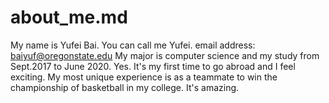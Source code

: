 # about_me.md
My name is Yufei Bai. You can call me Yufei.
email address: baiyuf@oregonstate.edu
My major is computer science and my study from Sept.2017 to June 2020.
Yes.
It's my first time to go abroad and I feel exciting. My most unique experience is as a teammate to win the championship of basketball in my college. It's amazing.
